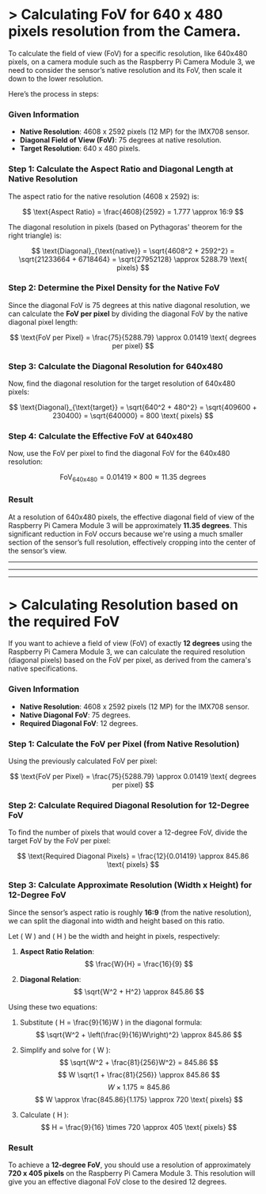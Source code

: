 
# > Calculating FoV for 640 x 480 pixels resolution from the Camera.

To calculate the field of view (FoV) for a specific resolution, like 640x480 pixels, on a camera module such as the Raspberry Pi Camera Module 3, we need to consider the sensor’s native resolution and its FoV, then scale it down to the lower resolution.

Here’s the process in steps:

### Given Information

- **Native Resolution**: 4608 x 2592 pixels (12 MP) for the IMX708 sensor.
- **Diagonal Field of View (FoV)**: 75 degrees at native resolution.
- **Target Resolution**: 640 x 480 pixels.

### Step 1: Calculate the Aspect Ratio and Diagonal Length at Native Resolution

The aspect ratio for the native resolution (4608 x 2592) is:

$$
\text{Aspect Ratio} = \frac{4608}{2592} = 1.777 \approx 16:9
$$

The diagonal resolution in pixels (based on Pythagoras' theorem for the right triangle) is:

$$
\text{Diagonal}_{\text{native}} = \sqrt{4608^2 + 2592^2} = \sqrt{21233664 + 6718464} = \sqrt{27952128} \approx 5288.79 \text{ pixels}
$$

### Step 2: Determine the Pixel Density for the Native FoV

Since the diagonal FoV is 75 degrees at this native diagonal resolution, we can calculate the **FoV per pixel** by dividing the diagonal FoV by the native diagonal pixel length:

$$
\text{FoV per Pixel} = \frac{75}{5288.79} \approx 0.01419 \text{ degrees per pixel}
$$

### Step 3: Calculate the Diagonal Resolution for 640x480

Now, find the diagonal resolution for the target resolution of 640x480 pixels:

$$
\text{Diagonal}_{\text{target}} = \sqrt{640^2 + 480^2} = \sqrt{409600 + 230400} = \sqrt{640000} = 800 \text{ pixels}
$$

### Step 4: Calculate the Effective FoV at 640x480

Now, use the FoV per pixel to find the diagonal FoV for the 640x480 resolution:

$$
\text{FoV}_{\text{640x480}} = 0.01419 \times 800 \approx 11.35 \text{ degrees}
$$

### Result

At a resolution of 640x480 pixels, the effective diagonal field of view of the Raspberry Pi Camera Module 3 will be approximately **11.35 degrees**. This significant reduction in FoV occurs because we're using a much smaller section of the sensor’s full resolution, effectively cropping into the center of the sensor’s view.





_______
______
______


# > Calculating Resolution based on the required FoV

If you want to achieve a field of view (FoV) of exactly **12 degrees** using the Raspberry Pi Camera Module 3, we can calculate the required resolution (diagonal pixels) based on the FoV per pixel, as derived from the camera's native specifications.

### Given Information

- **Native Resolution**: 4608 x 2592 pixels (12 MP) for the IMX708 sensor.
- **Native Diagonal FoV**: 75 degrees.
- **Required Diagonal FoV**: 12 degrees.

### Step 1: Calculate the FoV per Pixel (from Native Resolution)

Using the previously calculated FoV per pixel:

$$
\text{FoV per Pixel} = \frac{75}{5288.79} \approx 0.01419 \text{ degrees per pixel}
$$

### Step 2: Calculate Required Diagonal Resolution for 12-Degree FoV

To find the number of pixels that would cover a 12-degree FoV, divide the target FoV by the FoV per pixel:

$$
\text{Required Diagonal Pixels} = \frac{12}{0.01419} \approx 845.86 \text{ pixels}
$$

### Step 3: Calculate Approximate Resolution (Width x Height) for 12-Degree FoV

Since the sensor’s aspect ratio is roughly **16:9** (from the native resolution), we can split the diagonal into width and height based on this ratio.

Let \( W \) and \( H \) be the width and height in pixels, respectively:

1. **Aspect Ratio Relation**: 
$$
\frac{W}{H} = \frac{16}{9}
$$

2. **Diagonal Relation**: 
$$
\sqrt{W^2 + H^2} \approx 845.86
$$

Using these two equations:

1. Substitute \( H = \frac{9}{16}W \) in the diagonal formula:
$$
\sqrt{W^2 + \left(\frac{9}{16}W\right)^2} \approx 845.86
$$

2. Simplify and solve for \( W \):
$$
\sqrt{W^2 + \frac{81}{256}W^2} = 845.86
$$
$$
W \sqrt{1 + \frac{81}{256}} \approx 845.86
$$
$$
W \times 1.175 \approx 845.86
$$
$$
W \approx \frac{845.86}{1.175} \approx 720 \text{ pixels}
$$

3. Calculate \( H \):
$$
H = \frac{9}{16} \times 720 \approx 405 \text{ pixels}
$$

### Result

To achieve a **12-degree FoV**, you should use a resolution of approximately **720 x 405 pixels** on the Raspberry Pi Camera Module 3. This resolution will give you an effective diagonal FoV close to the desired 12 degrees.






